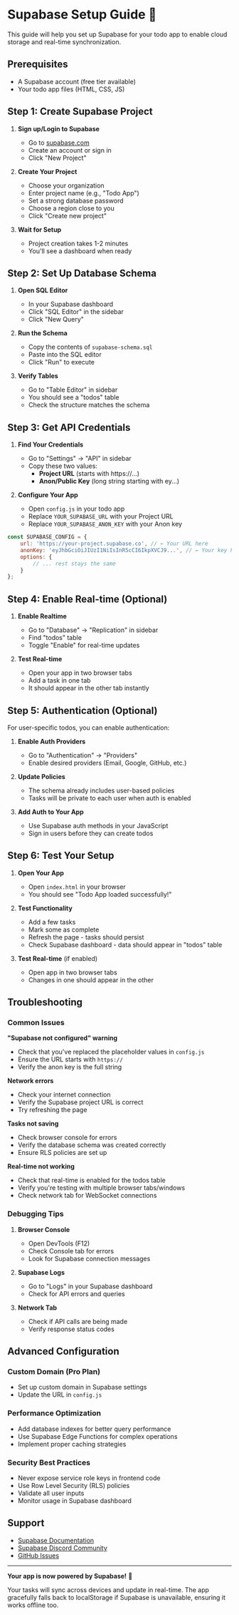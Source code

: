 # Supabase Setup Guide 🚀

This guide will help you set up Supabase for your todo app to enable cloud storage and real-time synchronization.

## Prerequisites

- A Supabase account (free tier available)
- Your todo app files (HTML, CSS, JS)

## Step 1: Create Supabase Project

1. **Sign up/Login to Supabase**
   - Go to [supabase.com](https://supabase.com)
   - Create an account or sign in
   - Click "New Project"

2. **Create Your Project**
   - Choose your organization
   - Enter project name (e.g., "Todo App")
   - Set a strong database password
   - Choose a region close to you
   - Click "Create new project"

3. **Wait for Setup**
   - Project creation takes 1-2 minutes
   - You'll see a dashboard when ready

## Step 2: Set Up Database Schema

1. **Open SQL Editor**
   - In your Supabase dashboard
   - Click "SQL Editor" in the sidebar
   - Click "New Query"

2. **Run the Schema**
   - Copy the contents of `supabase-schema.sql`
   - Paste into the SQL editor
   - Click "Run" to execute

3. **Verify Tables**
   - Go to "Table Editor" in sidebar
   - You should see a "todos" table
   - Check the structure matches the schema

## Step 3: Get API Credentials

1. **Find Your Credentials**
   - Go to "Settings" → "API" in sidebar
   - Copy these two values:
     - **Project URL** (starts with https://...)
     - **Anon/Public Key** (long string starting with ey...)

2. **Configure Your App**
   - Open `config.js` in your todo app
   - Replace `YOUR_SUPABASE_URL` with your Project URL
   - Replace `YOUR_SUPABASE_ANON_KEY` with your Anon key

```javascript
const SUPABASE_CONFIG = {
    url: 'https://your-project.supabase.co', // ← Your URL here
    anonKey: 'eyJhbGciOiJIUzI1NiIsInR5cCI6IkpXVCJ9...', // ← Your key here
    options: {
        // ... rest stays the same
    }
};
```

## Step 4: Enable Real-time (Optional)

1. **Enable Realtime**
   - Go to "Database" → "Replication" in sidebar
   - Find "todos" table
   - Toggle "Enable" for real-time updates

2. **Test Real-time**
   - Open your app in two browser tabs
   - Add a task in one tab
   - It should appear in the other tab instantly

## Step 5: Authentication (Optional)

For user-specific todos, you can enable authentication:

1. **Enable Auth Providers**
   - Go to "Authentication" → "Providers"
   - Enable desired providers (Email, Google, GitHub, etc.)

2. **Update Policies**
   - The schema already includes user-based policies
   - Tasks will be private to each user when auth is enabled

3. **Add Auth to Your App**
   - Use Supabase auth methods in your JavaScript
   - Sign in users before they can create todos

## Step 6: Test Your Setup

1. **Open Your App**
   - Open `index.html` in your browser
   - You should see "Todo App loaded successfully!"

2. **Test Functionality**
   - Add a few tasks
   - Mark some as complete
   - Refresh the page - tasks should persist
   - Check Supabase dashboard - data should appear in "todos" table

3. **Test Real-time** (if enabled)
   - Open app in two browser tabs
   - Changes in one should appear in the other

## Troubleshooting

### Common Issues

**"Supabase not configured" warning**
- Check that you've replaced the placeholder values in `config.js`
- Ensure the URL starts with `https://`
- Verify the anon key is the full string

**Network errors**
- Check your internet connection
- Verify the Supabase project URL is correct
- Try refreshing the page

**Tasks not saving**
- Check browser console for errors
- Verify the database schema was created correctly
- Ensure RLS policies are set up

**Real-time not working**
- Check that real-time is enabled for the todos table
- Verify you're testing with multiple browser tabs/windows
- Check network tab for WebSocket connections

### Debugging Tips

1. **Browser Console**
   - Open DevTools (F12)
   - Check Console tab for errors
   - Look for Supabase connection messages

2. **Supabase Logs**
   - Go to "Logs" in your Supabase dashboard
   - Check for API errors and queries

3. **Network Tab**
   - Check if API calls are being made
   - Verify response status codes

## Advanced Configuration

### Custom Domain (Pro Plan)
- Set up custom domain in Supabase settings
- Update the URL in `config.js`

### Performance Optimization
- Add database indexes for better query performance
- Use Supabase Edge Functions for complex operations
- Implement proper caching strategies

### Security Best Practices
- Never expose service role keys in frontend code
- Use Row Level Security (RLS) policies
- Validate all user inputs
- Monitor usage in Supabase dashboard

## Support

- [Supabase Documentation](https://supabase.com/docs)
- [Supabase Discord Community](https://discord.supabase.com)
- [GitHub Issues](https://github.com/supabase/supabase/issues)

---

**Your app is now powered by Supabase!** 🎉

Your tasks will sync across devices and update in real-time. The app gracefully falls back to localStorage if Supabase is unavailable, ensuring it works offline too.
